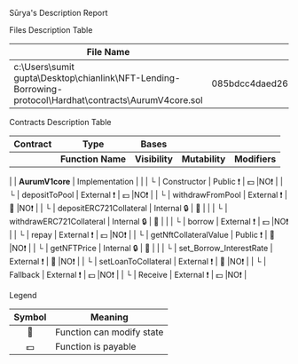  Sūrya's Description Report

 Files Description Table


|  File Name  |  SHA-1 Hash  |
|-------------|--------------|
| c:\Users\sumit gupta\Desktop\chianlink\NFT-Lending-Borrowing-protocol\Hardhat\contracts\AurumV4core.sol | 085bdcc4daed265d96255167ea7e3ec216b3b4b2 |


 Contracts Description Table


|  Contract  |         Type        |       Bases      |                  |                 |
|:----------:|:-------------------:|:----------------:|:----------------:|:---------------:|
|           |  **Function Name**  |  **Visibility**  |  **Mutability**  |  **Modifiers**  |
|
| **AurumV1core** | Implementation |  |
| └ | Constructor | Public ❗️ |  💵 |NO❗️ |
| └ | depositToPool | External ❗️ |  💵 |NO❗️ |
| └ | withdrawFromPool | External ❗️ | 🛑  |NO❗️ |
| └ | depositERC721Collateral | Internal 🔒 | 🛑  | |
| └ | withdrawERC721Collateral | Internal 🔒 | 🛑  | |
| └ | borrow | External ❗️ |  💵 |NO❗️ |
| └ | repay | External ❗️ |  💵 |NO❗️ |
| └ | getNftCollateralValue | Public ❗️ | 🛑  |NO❗️ |
| └ | getNFTPrice | Internal 🔒 | 🛑  | |
| └ | set_Borrow_InterestRate | External ❗️ | 🛑  |NO❗️ |
| └ | setLoanToCollateral | External ❗️ | 🛑  |NO❗️ |
| └ | Fallback | External ❗️ |  💵 |NO❗️ |
| └ | Receive | External ❗️ |  💵 |NO❗️ |


 Legend

|  Symbol  |  Meaning  |
|:--------:|-----------|
|    🛑    | Function can modify state |
|    💵    | Function is payable |
